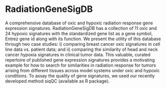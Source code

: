 # RadiationGeneSigDB
A comprehensive database of oxic and hypoxic radiation response gene expression signatures.
RadiationGeneSigDB has a collection of 11 oxic and 24 hypoxic signatures with the standardized gene list as a gene symbol, Entrez gene id along with its function. We present the utility of this database through two case studies: i) comparing breast cancer oxic signatures in cell line data vs. patient data; and ii) comparing the similarity of head and neck cancer hypoxia signatures in clinical tumor data. This valuable, curated repertoire of published gene expression signatures provides a motivating example for how to search for similarities in radiation response for tumors arising from different tissues  across model systems under oxic and hypoxic conditions. To assay the quality of gene signatures, we used our recently developed method siqQC (available as R package).
